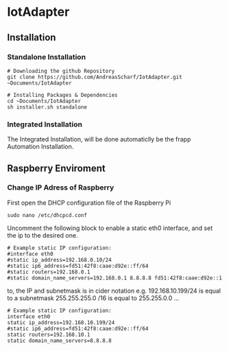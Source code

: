 # IotAdapter

## Installation

### Standalone Installation
```
# Downloading the github Repository
git clone https://github.com/AndreasScharf/IotAdapter.git ~Documents/IotAdapter

# Installing Packages & Dependencies
cd ~Documents/IotAdapter
sh installer.sh standalone
```

### Integrated Installation
The Integrated Installation, will be done automaticlly be the frapp Automation Installation.

## Raspberry Enviroment
### Change IP Adress of Raspberry
First open the DHCP configuration file of the Raspberry Pi
```
sudo nano /etc/dhcpcd.conf
```

Uncomment the following block to enable a static eth0 interface, and set the ip to the desired one.
```
# Example static IP configuration:
#interface eth0
#static ip_address=192.168.0.10/24
#static ip6_address=fd51:42f8:caae:d92e::ff/64
#static routers=192.168.0.1
#static domain_name_servers=192.168.0.1 8.8.8.8 fd51:42f8:caae:d92e::1
```

to, the IP and subnetmask is in cider notation e.g. 192.168.10.199/24 is equal to a subnetmask 255.255.255.0 /16 is equal to 255.255.0.0 ...

```
# Example static IP configuration:
interface eth0
static ip_address=192.168.10.199/24
#static ip6_address=fd51:42f8:caae:d92e::ff/64
static routers=192.168.10.1
static domain_name_servers=8.8.8.8
```


